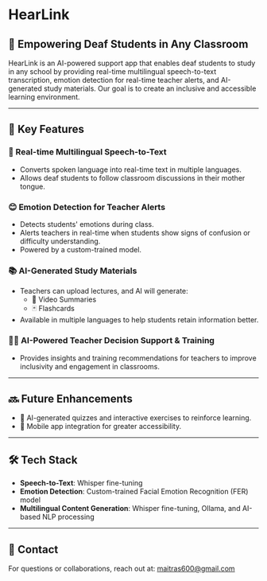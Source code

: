 # HearLink

## 📢 Empowering Deaf Students in Any Classroom

HearLink is an AI-powered support app that enables deaf students to study in any school by providing real-time multilingual speech-to-text transcription, emotion detection for real-time teacher alerts, and AI-generated study materials. Our goal is to create an inclusive and accessible learning environment.

---

## 🌟 Key Features

### 🎤 Real-time Multilingual Speech-to-Text
- Converts spoken language into real-time text in multiple languages.
- Allows deaf students to follow classroom discussions in their mother tongue.

### 😊 Emotion Detection for Teacher Alerts
- Detects students' emotions during class.
- Alerts teachers in real-time when students show signs of confusion or difficulty understanding.
- Powered by a custom-trained model.

### 📚 AI-Generated Study Materials
- Teachers can upload lectures, and AI will generate:
  - 🎥 Video Summaries
  - 🃏 Flashcards
- Available in multiple languages to help students retain information better.

### 👩‍🏫 AI-Powered Teacher Decision Support & Training
- Provides insights and training recommendations for teachers to improve inclusivity and engagement in classrooms.

---

## 🔜 Future Enhancements
- 📝 AI-generated quizzes and interactive exercises to reinforce learning.
- 📲 Mobile app integration for greater accessibility.

---

## 🛠️ Tech Stack
- **Speech-to-Text**: Whisper fine-tuning
- **Emotion Detection**: Custom-trained Facial Emotion Recognition (FER) model
- **Multilingual Content Generation**: Whisper fine-tuning, Ollama, and AI-based NLP processing

---

## 📧 Contact
For questions or collaborations, reach out at: maitras600@gmail.com
